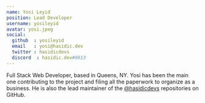 ```yaml
---
name: Yosi Leyid
position: Lead Developer
username: yosileyid
avatar: yosi.jpeg
social:
  github  : yosileyid
  email   : yosi@hasidic.dev
  twitter : hasidicdevs
  discord  : hasidic.dev#0613
---
```


Full Stack Web Developer, based in Queens, NY. Yosi has been the main one contributing to the project and filing all the paperwork to organize as a business. He is also the lead maintainer of the [@hasidicdevs](https://github.com/hasidicdevs) repositories on GitHub.